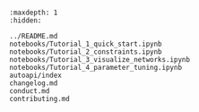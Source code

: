```{include} ../README.md
```

```{toctree}
:maxdepth: 1
:hidden:

../README.md
notebooks/Tutorial_1_quick_start.ipynb
notebooks/Tutorial_2_constraints.ipynb
notebooks/Tutorial_3_visualize_networks.ipynb
notebooks/Tutorial_4_parameter_tuning.ipynb
autoapi/index
changelog.md
conduct.md
contributing.md
```
